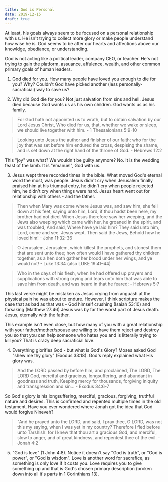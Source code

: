```yaml
---
title: God is Personal
date: 2019-12-15
draft: true
---
```


At least, his goals always seem to be focused on a personal relationship with us. He isn't trying to collect more glory or make people understand how wise he is. God seems to be after our hearts and affections above our knowldge, obediance, or understanding.



God is not acting like a political leader, company CEO, or teacher. He's not trying to gain the platform, assuance, affulence, wealth, and other common primary goals of human leaders.

1. God died for you. How many people have loved you enough to die for you? Why? Couldn't God have picked another (less personally-sacraficial) way to save us?

2. Why did God die for you? Not just salvation from sins and hell. Jesus died because God wants us as his own children. God wants us as his family.

> For God hath not appointed us to wrath, but to obtain salvation by our Lord Jesus Christ, Who died for us, that, whether we wake or sleep, we should live together with him. - 1 Thessalonians 5:9-10

> Looking unto Jesus the author and finisher of our faith; who for the joy that was set before him endured the cross, despising the shame, and is set down at the right hand of the throne of God. - Hebrews 12:2

This "joy" was what? We wouldn't be guilty anymore? No. It is the wedding feast of the lamb. It is "emanuel", God with us.

3. Jesus wept three recorded times in the bible. What moved God's eternal word the most, was people. Jesus didn't cry when Jerusalem finally praised him at his triumpal entry, he didn't cry when people rejected him, he didn't cry when things were hard. Jesus heart went out for relationship with others - and the father.

> Then when Mary was come where Jesus was, and saw him, she fell down at his feet, saying unto him, Lord, if thou hadst been here, my brother had not died. When Jesus therefore saw her weeping, and the Jews also weeping which came with her, he groaned in the spirit, and was troubled, And said, Where have ye laid him? They said unto him, Lord, come and see. Jesus wept. Then said the Jews, Behold how he loved him! - John 11:32-36

> O Jerusalem, Jerusalem, which killest the prophets, and stonest them that are sent unto thee; how often would I have gathered thy children together, as a hen doth gather her brood under her wings, and ye would not! - Luke 13:34 (also LUKE 19:41–44)

> Who in the days of his flesh, when he had offered up prayers and supplications with strong crying and tears unto him that was able to save him from death, and was heard in that he feared; - Hebrews 5:7

This last verse might be mistaken as Jesus crying from anguash at the physical pain he was about to endure. However, I think scripture makes the case that as bad as that was - God himself crushing (Isaiah 53:10) and forsaking (Matthew 27:46) Jesus was by far the worst part of Jesus death. Jesus, eternally with the father.

This example isn't even close, but how many of you with a great relationship with your father/mother/spouse are willing to have them reject and destroy you so that you can help someone who hates you and is litterally trying to kill you? That is crazy deep sacraficial love.

4. Everything glorifies God - but what is God's Glory? Moses asked God "shew me thy glory" (Exodus 33:18). God's reply explained what His glory was.

> And the LORD passed by before him, and proclaimed, The LORD, The LORD God, merciful and gracious, longsuffering, and abundant in goodness and truth, Keeping mercy for thousands, forgiving iniquity and transgression and sin... - Exodus 34:6-7

So God's glory is his longsuffering, merciful, gracious, forgiving, truthful nature and desires. This is confirmed and repented multiple times in the old testament. Have you ever wondered where Jonah got the idea that God would forgive Nineveh?

> "And he prayed unto the LORD, and said, I pray thee, O LORD, was not this my saying, when I was yet in my country? Therefore I fled before unto Tarshish: for I knew that thou art a gracious God, and merciful, slow to anger, and of great kindness, and repentest thee of the evil. - Jonah 4:2

5. "God is love" (1 John 4:8). Notice it doesn't say "God is truth", or "God is power", or "God is wisdom". Love is another word for sacrafice, as something is only love if it costs you. Love requires you to give something up and that is God's chosen primary description (broken down into all it's parts in 1 Corinthians 13).
